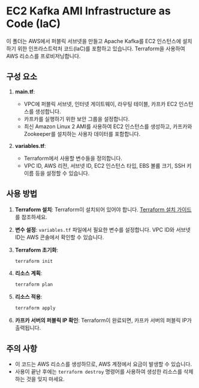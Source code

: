 # EC2 Kafka AMI Infrastructure as Code (IaC)

이 폴더는 AWS에서 퍼블릭 서브넷을 만들고 Apache Kafka를 EC2 인스턴스에 설치하기 위한 인프라스트럭처 코드(IaC)를 포함하고 있습니다. Terraform을 사용하여 AWS 리소스를 프로비저닝합니다.

## 구성 요소

1. **main.tf**: 
   - VPC에 퍼블릭 서브넷, 인터넷 게이트웨이, 라우팅 테이블, 카프카 EC2 인스턴스를 생성합니다.
   - 카프카를 실행하기 위한 보안 그룹을 설정합니다.
   - 최신 Amazon Linux 2 AMI를 사용하여 EC2 인스턴스를 생성하고, 카프카와 Zookeeper를 설치하는 사용자 데이터를 포함합니다.

2. **variables.tf**: 
   - Terraform에서 사용할 변수들을 정의합니다.
   - VPC ID, AWS 리전, 서브넷 ID, EC2 인스턴스 타입, EBS 볼륨 크기, SSH 키 이름 등을 설정할 수 있습니다.

## 사용 방법

1. **Terraform 설치**: Terraform이 설치되어 있어야 합니다. [Terraform 설치 가이드](https://www.terraform.io/downloads.html)를 참조하세요.

2. **변수 설정**: `variables.tf` 파일에서 필요한 변수를 설정합니다. VPC ID와 서브넷 ID는 AWS 콘솔에서 확인할 수 있습니다.

3. **Terraform 초기화**: 
   ```bash
   terraform init
   ```

4. **리소스 계획**: 
   ```bash
   terraform plan
   ```

5. **리소스 적용**: 
   ```bash
   terraform apply
   ```

6. **카프카 서버의 퍼블릭 IP 확인**: 
   Terraform이 완료되면, 카프카 서버의 퍼블릭 IP가 출력됩니다.

## 주의 사항

- 이 코드는 AWS 리소스를 생성하므로, AWS 계정에서 요금이 발생할 수 있습니다.
- 사용이 끝난 후에는 `terraform destroy` 명령어를 사용하여 생성한 리소스를 삭제하는 것을 잊지 마세요.
